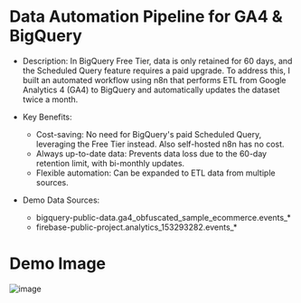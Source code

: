 # Data Automation Pipeline for GA4 & BigQuery
- Description: In BigQuery Free Tier, data is only retained for 60 days, and the Scheduled Query feature requires a paid upgrade. To address this, I built an automated workflow using n8n that performs ETL from Google Analytics 4 (GA4) to BigQuery and automatically updates the dataset twice a month.

- Key Benefits:
  + Cost-saving: No need for BigQuery's paid Scheduled Query, leveraging the Free Tier instead. Also self-hosted n8n has no cost. 
  + Always up-to-date data: Prevents data loss due to the 60-day retention limit, with bi-monthly updates.
  + Flexible automation: Can be expanded to ETL data from multiple sources.

- Demo Data Sources: 
  + bigquery-public-data.ga4_obfuscated_sample_ecommerce.events_*
  + firebase-public-project.analytics_153293282.events_*

# Demo Image
  ![image](https://github.com/user-attachments/assets/0424d3d1-3643-4cef-afc2-94166e4d969a)

